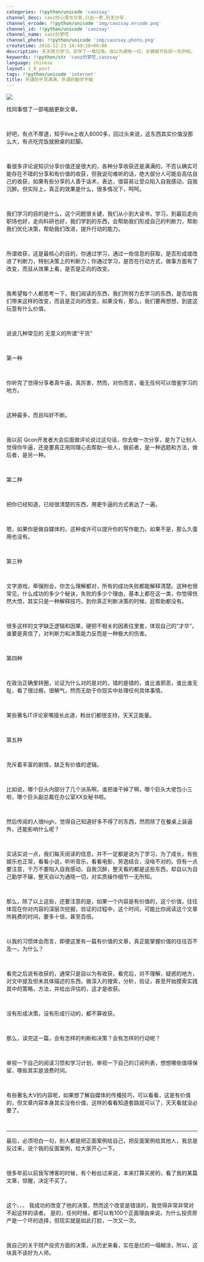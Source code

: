 ```yaml
---
categories: !!python/unicode 'caozsay'
channel_desc: caoz的心得与分享,只此一家,别无分号.
channel_ercode: !!python/unicode 'img/caozsay.ercode.png'
channel_id: !!python/unicode 'caozsay'
channel_name: caoz的梦呓
channel_photo: !!python/unicode 'img/caozsay.photo.png'
createtime: 2016-12-23 14:49:28+00:00
description: 天天努力学习，却学了一堆垃圾。自以为通晓一切，关键细节处却一无所知。
keywords: !!python/str 'caoz的梦呓,caozsay'
language: chinese
layout: 1_0_post
tags: !!python/unicode 'internet'
title: 所谓的干货满满，所谓的勤学不辍
---
```

<div class="rich_media_content" id="js_content">
<p>
<img data-ratio="0.4263565891472868" data-s="300,640" data-src="" data-type="jpeg" data-w="516" src="{{ '/img/nBKX0s8fer2astn93GzFj90aaYcLUj3rKhjjSTLzr6TNyvncaBof0GyzT6fTNt5kqvhhYibicJlGUqEK0STnu8dA.jpeg' | prepend: site.img | replace: '//','/' }}"/>
<br/>
</p>
<p>
         找同事借了一部电脑更新文章。
        </p>
<p>
<br/>
</p>
<p>
         好吧，有点不厚道，知乎live上收入8000多，回过头来说，这东西其实价值没那么大，有点吃完饭就掀桌的赶脚。
        </p>
<p>
<br/>
</p>
<p>
         看很多评论说知识分享价值还是很大的，各种分享收获还是满满的，不否认确实可能存在不错的分享和有价值的收获，但我说句难听的话，绝大部分人可能会高估自己的收获，如果有些分享的人善于话术，表达，很容易让受众陷入自我感动，自我沉醉。但实际上，真正的效果是什么，很多情况下，呵呵。
        </p>
<p>
<br/>
</p>
<p>
         我们学习的目的是什么，这个问题很关键，我们从小到大读书，学习，到最后走向职场也好，走向科研也好，我们学到的东西，会帮助我们形成自己的判断力，帮助我们优化决策，帮助我们改进，提升行动的能力。
        </p>
<p>
<br/>
</p>
<p>
         所谓收获，这是最核心的目的，你通过学习，通过一些信息的获取，是否形成或改进了判断力，特别决策上的判断力；你通过学习，是否在行动方式，做事方面有了改变，而且从效果上看，是否是正向的改变。
        </p>
<p>
<br/>
</p>
<p>
         我希望每个人都思考一下，我们阅读的东西，我们所努力去学习的东西，是否给我们带来这样的改变，而且是正向的改变。如果没有，那么，我们要再想想，到底这玩意有什么价值。
        </p>
<p>
<br/>
</p>
<p>
         说说几种常见的 无意义的所谓“干货”
        </p>
<p>
<br/>
</p>
<p>
         第一种
        </p>
<p>
<br/>
</p>
<p>
         你听完了觉得分享者真牛逼，真厉害，然而，对你而言，毫无任何可以借鉴学习的地方。
        </p>
<p>
<br/>
</p>
<p>
         这种最多，而且叫好不断。
        </p>
<p>
<br/>
</p>
<p>
         我以前 Qcon开发者大会后面做评论说过这句话，你去做一次分享，是为了让别人觉得你牛逼，还是要真正用同理心去帮助一些人，做前者，是一种选题和方法，做后者，是另一种。
        </p>
<p>
<br/>
</p>
<p>
         第二种
        </p>
<p>
<br/>
</p>
<p>
         把你已经知道，已经很清楚的东西，用更牛逼的方式表达了一遍。
        </p>
<p>
<br/>
</p>
<p>
         嗯，如果你是做自媒体的，这种或许可以提升你的写作能力。如果不是，那么久蛋用也没有。
        </p>
<p>
<br/>
</p>
<p>
         第三种
        </p>
<p>
<br/>
</p>
<p>
         文字游戏，牵强附会，你怎么理解都对，所有的成功失败都能解释清楚。这种也很常见，什么成功的多少个秘诀，失败的多少个理由，基本上都在这一类，你觉得恍然大悟，其实只是一种解释技巧，到你真正判断决策的时候，屁帮助都没有。
         <br/>
</p>
<p>
<br/>
</p>
<p>
         很多这样的文字缺乏逻辑和因果，硬把不相关的因素往里套，体现自己的“才华”，谁要是真信了，对判断力和决策能力反而是一种极大的伤害。
        </p>
<p>
<br/>
</p>
<p>
         第四种
        </p>
<p>
<br/>
</p>
<p>
         在政治正确里转圈，论证为什么对的是对的，错的是错的，谁比谁邪恶，谁比谁无耻，看了很过瘾，很解气，然而无助于你现实中处理任何具体事情。
        </p>
<p>
<br/>
</p>
<p>
         某些著名IT评论家嘴擅长此道，粉丝们都很支持，天天正能量。
        </p>
<p>
<br/>
</p>
<p>
         第五种
        </p>
<p>
<br/>
</p>
<p>
         充斥着丰富的剧情，缺乏有价值的逻辑。
        </p>
<p>
<br/>
</p>
<p>
         比如说，哪个巨头内部分了几个派系啊，谁把谁干掉了啊，哪个巨头大佬包小三啦，哪个巨头副总裁在办公室XX女秘书啦。
        </p>
<p>
<br/>
</p>
<p>
         然后传阅的人很high，觉得自己知道好多不得了的东西，然而除了在餐桌上装逼外，还能影响什么呢？
        </p>
<p>
<br/>
</p>
<p>
         实话实说一点，我们每天阅读的信息，并不一定都是说为了学习，为了成长，有些娱乐也正常，看看小说，听听音乐，看看电影，劳逸结合，没啥不对的。但有一点要注意，千万不要陷入自我感动，自我沉醉，整天看的都是这些东西，却自以为自己勤学不辍，整天自以为通晓一切，对实质操作细节一无所知。
        </p>
<p>
<br/>
</p>
<p>
         那么，除了以上这些，还要注意的是，如果一个内容是有价值的，这个价值，往往体现在你对内容的深层次挖掘，验证的过程中，这个时间，可能比你阅读这个文章所耗费的时间，要多十倍，甚至百倍。
         <br/>
</p>
<p>
<br/>
</p>
<p>
         以我的习惯体会而言，即便这里有一篇有价值的文章，真正能掌握价值的往往百不及一。为什么？
        </p>
<p>
<br/>
</p>
<p>
         看完之后说有收获的，通常只是自以为有收获，看完后，对不理解，疑惑的地方，对文中提及但未具体描述的东西，做深入的搜索，分析，验证，甚至开始摸索实践其中的策略，方法，并给出评估的，这才是收获。
        </p>
<p>
<br/>
</p>
<p>
         没有形成决策，没有形成行动的，都不算收获。
        </p>
<p>
<br/>
</p>
<p>
         那么，读完这一篇，会有怎样的判断和决策？会有怎样的行动呢？
        </p>
<p>
<br/>
</p>
<p>
         审视一下自己的阅读习惯和学习计划，审视一下自己的订阅列表，想想哪些值得保留，哪些其实是浪费时间。
        </p>
<p>
<br/>
</p>
<p>
         有些著名大V的内容呢，如果想了解自媒体的传播技巧，可以看看，这是有价值的，但文章内容本身其实没有价值，这样的看看知道套路就可以了，天天看就没必要了。
        </p>
<p>
<br/>
</p>
<hr/>
<p>
         最后，必须坦白一句，别人都是把正面案例给自己，把反面案例给其他人，我总是反过来，说个我的反面案例，给大家开心一下。
        </p>
<p>
<br/>
</p>
<p>
         很多年前以前我写博客的时候，有个粉丝过来说，本来打算买房的，看了我的某篇文章，惊醒，决定不买了。
        </p>
<p>
<br/>
</p>
<p>
         这个、、、 我成功的改变了他的决策，然而这个改变是错误的，我觉得非常非常对不起这样的读者。 是的，任何时候，都可以有100个正面理由来说，为什么投资房产是一个坏的选择，但现实就是如此打脸，一次又一次。
        </p>
<p>
<br/>
</p>
<p>
         我自己的关于财产投资方面的决策，从历史来看，实在是烂的一塌糊涂，所以，这块真不该好为人师。
        </p>
<p>
<br/>
</p>
<p>
<br/>
</p>
<p>
<br/>
</p>
<p>
<br/>
</p>
</div>